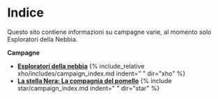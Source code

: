 # Indice

Questo sito contiene informazioni su campagne varie, al momento solo Esploratori della Nebbia.

**Campagne**

* [**Esploratori della nebbia**](./xho/campaign)
{% include_relative xho/includes/campaign_index.md indent="    " dir="xho" %}
* [**La stella Nera: La compagnia del pomello**](./star/campaign)
{% include star/campaign_index.md indent="    " dir="star" %}
